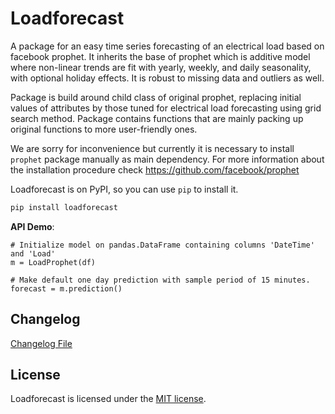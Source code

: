 # Loadforecast
A package for an easy time series forecasting of an electrical load based on facebook prophet.
It inherits the base of prophet which is additive model where non-linear trends are fit with yearly, weekly, 
and daily seasonality, with optional holiday effects. It is robust to missing data and outliers as well.

Package is build around child class of original prophet, replacing initial values of attributes by those tuned for 
electrical load forecasting using grid search method. Package contains functions that are mainly packing up original 
functions to more user-friendly ones.

We are sorry for inconvenience but currently it is necessary to install `prophet` package manually as main dependency.
For more information about the installation procedure check https://github.com/facebook/prophet

Loadforecast is on PyPI, so you can use `pip` to install it.
```bash
pip install loadforecast
```

**API Demo**:
```
# Initialize model on pandas.DataFrame containing columns 'DateTime' and 'Load'
m = LoadProphet(df)
```
```
# Make default one day prediction with sample period of 15 minutes.
forecast = m.prediction()
```
## Changelog
[Changelog File](CHANGELOG.md)

## License

Loadforecast is licensed under the [MIT license](LICENSE).
